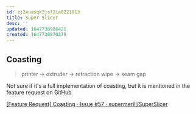 ```yaml
---
id: zj2auasqk2jsf2ia8221913
title: Super Slicer
desc: ''
updated: 1647738986421
created: 1647738870270
---
```


## Coasting

> printer -> extruder -> retraction wipe -> seam gap

Not sure if it's a full implementation of coasting, but it is mentioned in the feature request on GitHub

[[Feature Request] Coasting · Issue #57 · supermerill/SuperSlicer](https://github.com/supermerill/SuperSlicer/issues/57)